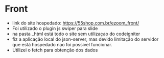 # Front

- link do site hospedado: https://55shop.com.br/ezoom_front/
- Foi utilizado o plugin js swiper para slide
- na pasta _html está todo o site sem utilizaçao do codeigniter
- fiz a aplicação local do json-server, mas devido limitação do servidor que está hospedado nao foi possivel funcionar.
- Utilizei o fetch para obtenção dos dados
